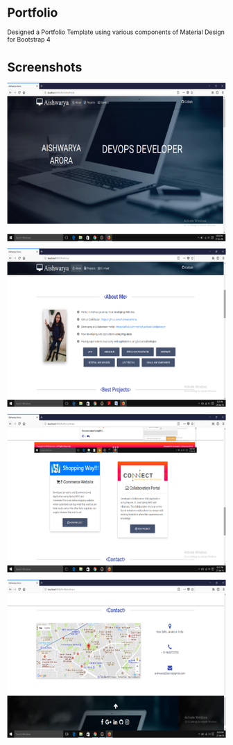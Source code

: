 # Portfolio
Designed a Portfolio Template using various components of Material Design for Bootstrap 4

# Screenshots

![Alt text](/Portfolio/WebContent/img/my1.png?raw=true "Optional Title")


![Alt text](/Portfolio/WebContent/img/my05.png?raw=true "Optional Title")


![Alt text](/Portfolio/WebContent/img/my3.png?raw=true "Optional Title")


![Alt text](/Portfolio/WebContent/img/my4.png?raw=true "Optional Title")
